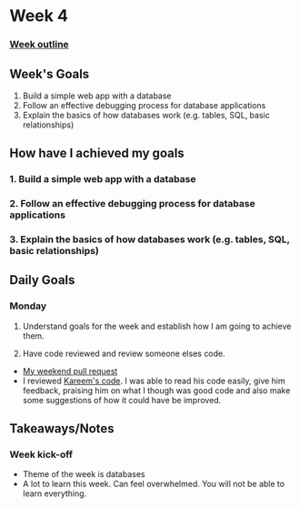 # Week 4

### [Week outline](https://github.com/makersacademy/course/blob/master/week_outlines.md/#week-4)

## Week's Goals

1. Build a simple web app with a database
2. Follow an effective debugging process for database applications
3. Explain the basics of how databases work (e.g. tables, SQL, basic relationships)

## How have I achieved my goals

### 1. Build a simple web app with a database
### 2. Follow an effective debugging process for database applications
### 3. Explain the basics of how databases work (e.g. tables, SQL, basic relationships)


## Daily Goals

### Monday
1. Understand goals for the week and establish how I am going to achieve them.

2. Have code reviewed and review someone elses code. 
* [My weekend pull request](https://github.com/makersacademy/rps-challenge/pull/1343)
* I reviewed [Kareem's code](https://github.com/makersacademy/rps-challenge/pull/1345#pullrequestreview-261696717). I was able to read his code easily, give him feedback, praising him on what I though was good code and also make some suggestions of how it could have be improved.

## Takeaways/Notes
### Week kick-off
* Theme of the week is databases
* A lot to learn this week. Can feel overwhelmed. You will not be able to learn everything. 

